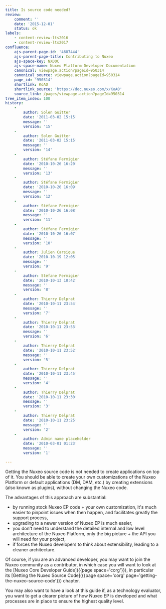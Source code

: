 ```yaml
---
title: Is source code needed?
review:
    comment: ''
    date: '2015-12-01'
    status: ok
labels:
    - content-review-lts2016
    - content-review-lts2017
confluence:
    ajs-parent-page-id: '4687444'
    ajs-parent-page-title: Contributing to Nuxeo
    ajs-space-key: NXDOC
    ajs-space-name: Nuxeo Platform Developer Documentation
    canonical: viewpage.action?pageId=950314
    canonical_source: viewpage.action?pageId=950314
    page_id: '950314'
    shortlink: KoAO
    shortlink_source: 'https://doc.nuxeo.com/x/KoAO'
    source_link: /pages/viewpage.action?pageId=950314
tree_item_index: 100
history:
    - 
        author: Solen Guitter
        date: '2011-03-02 15:15'
        message: ''
        version: '15'
    - 
        author: Solen Guitter
        date: '2011-03-02 15:15'
        message: ''
        version: '14'
    - 
        author: Stéfane Fermigier
        date: '2010-10-26 16:20'
        message: ''
        version: '13'
    - 
        author: Stéfane Fermigier
        date: '2010-10-26 16:09'
        message: ''
        version: '12'
    - 
        author: Stéfane Fermigier
        date: '2010-10-26 16:08'
        message: ''
        version: '11'
    - 
        author: Stéfane Fermigier
        date: '2010-10-26 16:07'
        message: ''
        version: '10'
    - 
        author: Julien Carsique
        date: '2010-10-19 12:05'
        message: ''
        version: '9'
    - 
        author: Stéfane Fermigier
        date: '2010-10-13 18:42'
        message: ''
        version: '8'
    - 
        author: Thierry Delprat
        date: '2010-10-11 23:54'
        message: ''
        version: '7'
    - 
        author: Thierry Delprat
        date: '2010-10-11 23:53'
        message: ''
        version: '6'
    - 
        author: Thierry Delprat
        date: '2010-10-11 23:52'
        message: ''
        version: '5'
    - 
        author: Thierry Delprat
        date: '2010-10-11 23:45'
        message: ''
        version: '4'
    - 
        author: Thierry Delprat
        date: '2010-10-11 23:30'
        message: ''
        version: '3'
    - 
        author: Thierry Delprat
        date: '2010-10-11 23:25'
        message: ''
        version: '2'
    - 
        author: Admin name placeholder
        date: '2010-03-01 01:23'
        message: ''
        version: '1'

---
```

Getting the Nuxeo source code is not needed to create applications on top of it. You should be able to create your own customizations of the Nuxeo Platform or default applications (DM, DAM, etc.) by creating extensions (also known as plugins), without changing the Nuxeo code.

The advantages of this approach are substantial:

*   by running stock Nuxeo EP code + your own customization, it's much easier to pinpoint issues when then happen, and facilitates greatly the support process,
*   upgrading to a newer version of Nuxeo EP is much easier,
*   you don't need to understand the detailed internal and low level architecture of the Nuxeo Platform, only the big picture + the API you will need for your project,
*   if forces the Nuxeo developers to think about extensibility, leading to a cleaner architecture.

Of course, if you are an advanced developer, you may want to join the Nuxeo community as a contributor, in which case you will want to look at the&nbsp;[Nuxeo Core Developer Guide]({{page space='corg'}}), in particular its&nbsp;[Getting the Nuxeo Source Code]({{page space='corg' page='getting-the-nuxeo-source-code'}})&nbsp;chapter.

You may also want to have a look at this guide if, as a technology evaluator, you want to get a clearer picture of how Nuxeo EP is developed and what processes are in place to ensure the highest quality level.
